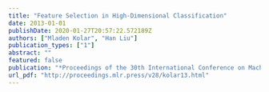 ```yaml
---
title: "Feature Selection in High-Dimensional Classification"
date: 2013-01-01
publishDate: 2020-01-27T20:57:22.572189Z
authors: ["Mladen Kolar", "Han Liu"]
publication_types: ["1"]
abstract: ""
featured: false
publication: "*Proceedings of the 30th International Conference on Machine Learning*"
url_pdf: "http://proceedings.mlr.press/v28/kolar13.html"
---
```

